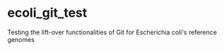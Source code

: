 # ecoli_git_test
Testing the lift-over functionalities of Git for Escherichia coli's reference genomes 
